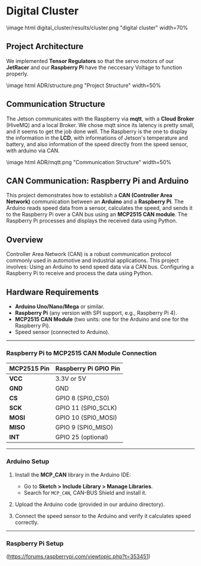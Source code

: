 # Digital Cluster

\image html digital_cluster/results/cluster.png "digital cluster" width=70%

## Project Architecture

We implemented **Tensor Regulators** so that the servo motors of our **JetRacer** and our **Raspberry Pi** have the neccesary Voltage to function properly.

\image html ADR/structure.png "Project Structure" width=50%

## Communication Structure

The Jetson communicates with the Raspberry via **mqtt**, with a **Cloud Broker** (HiveMQ) and a local Broker. We chose mqtt since its latency is pretty small, and it seems to get the job done well. The Raspberry is the one to display the information in the **LCD**, with informations of Jetson's temperature and battery, and  also information of the speed directly from the speed sensor, with arduino via CAN.

\image html ADR/mqtt.png "Communication Structure" width=50%

## CAN Communication: Raspberry Pi and Arduino

This project demonstrates how to establish a **CAN (Controller Area Network)** communication between an **Arduino** and a **Raspberry Pi**. The Arduino reads speed data from a sensor, calculates the speed, and sends it to the Raspberry Pi over a CAN bus using an **MCP2515 CAN module**. The Raspberry Pi processes and displays the received data using Python.

## Overview

Controller Area Network (CAN) is a robust communication protocol commonly used in automotive and industrial applications. This project involves:
  Using an Arduino to send speed data via a CAN bus.
  Configuring a Raspberry Pi to receive and process the data using Python.

## Hardware Requirements

- **Arduino Uno/Nano/Mega** or similar.
- **Raspberry Pi** (any version with SPI support, e.g., Raspberry Pi 4).
- **MCP2515 CAN Module** (two units: one for the Arduino and one for the Raspberry Pi).
- Speed sensor (connected to Arduino).
---

### Raspberry Pi to MCP2515 CAN Module Connection

| MCP2515 Pin   | Raspberry Pi GPIO Pin |
|---------------|------------------------|
| **VCC**       | 3.3V or 5V            |
| **GND**       | GND                   |
| **CS**        | GPIO 8 (SPI0_CS0)     |
| **SCK**       | GPIO 11 (SPI0_SCLK)   |
| **MOSI**      | GPIO 10 (SPI0_MOSI)   |
| **MISO**      | GPIO 9 (SPI0_MISO)    |
| **INT**       | GPIO 25 (optional)    |

---

### Arduino Setup

1. Install the **MCP_CAN** library in the Arduino IDE:
   - Go to **Sketch > Include Library > Manage Libraries**.
   - Search for `MCP_CAN`, CAN-BUS Shield and install it.

2. Upload the Arduino code (provided in our arduino directory).

3. Connect the speed sensor to the Arduino and verify it calculates speed correctly.

---

### Raspberry Pi Setup

(https://forums.raspberrypi.com/viewtopic.php?t=353451)

